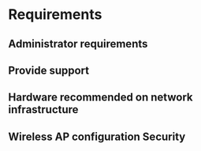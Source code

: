 # Requirements

## Administrator requirements
## Provide support
## Hardware recommended on network infrastructure
## Wireless AP configuration Security
